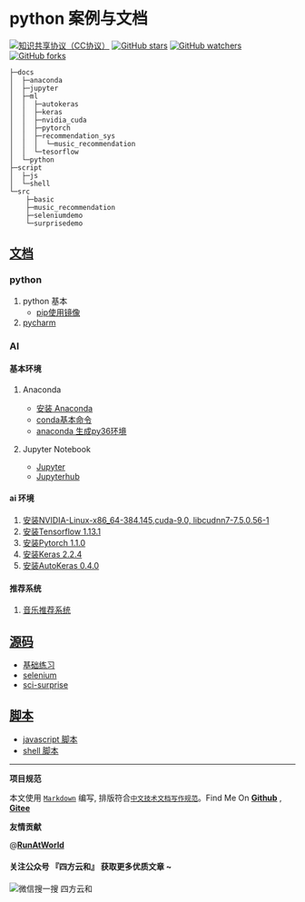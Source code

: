 # python 案例与文档

[![知识共享协议（CC协议）](https://img.shields.io/badge/License-Creative%20Commons-DC3D24.svg)](https://creativecommons.org/licenses/by-nc-sa/4.0/deed.zh)
[![GitHub stars](https://img.shields.io/github/stars/hbulpf/pydemo.svg?label=Stars)](https://github.com/hbulpf/pydemo)
[![GitHub watchers](https://img.shields.io/github/watchers/hbulpf/pydemo.svg?label=Watchers)](https://github.com/hbulpf/pydemo/watchers)
[![GitHub forks](https://img.shields.io/github/forks/hbulpf/pydemo.svg?label=Forks)](https://github.com/hbulpf/pydemo/fork)


```
├─docs
│  ├─anaconda
│  ├─jupyter
│  ├─ml
│  │  ├─autokeras
│  │  ├─keras
│  │  ├─nvidia_cuda
│  │  ├─pytorch
│  │  ├─recommendation_sys
│  │  │  └─music_recommendation
│  │  └─tesorflow
│  └─python
├─script
│  ├─js
│  └─shell
└─src
    ├─basic
    ├─music_recommendation
    ├─seleniumdemo
    └─surprisedemo
```

## [文档](./docs/README.md)
### python 
1. python 基本
    - [pip使用镜像](python/pip_mirrors.md)
1. [pycharm](pycharm.md)


### AI

#### 基本环境
1. Anaconda
    - [安装 Anaconda](anaconda/install_anaconda.md)
    - [conda基本命令](anaconda/conda_cmd.md)
    - [anaconda 生成py36环境](anaconda/py37_To_py36.md)
    
1. Jupyter Notebook
    - [Jupyter](./jupyter/jupyter_service.md)
    - [Jupyterhub](jupyter/jupyterhub_service.md)

#### ai 环境
1. [安装NVIDIA-Linux-x86_64-384.145,cuda-9.0, libcudnn7-7.5.0.56-1](ml/nvidia_cuda/)
1. [安装Tensorflow 1.13.1](ml/tesorflow/tesorflow.md)
1. [安装Pytorch 1.1.0](ml/pytorch/pytorch.md)
1. [安装Keras 2.2.4](ml/keras/keras.md)
1. [安装AutoKeras 0.4.0](ml/autokeras/autokeras.md)

#### 推荐系统
1. [音乐推荐系统](./doc/ml/recommendation_sys/music_recommendation/)

## [源码](./src/)

- [基础练习](./src/basic/)
- [selenium](./src/seleniumdemo)
- [sci-surprise](./src/surprisedemo)

## [脚本](./script/)

- [javascript 脚本](./script/js)
- [shell 脚本](./script/shell)




----------------------------------------

**项目规范**

本文使用 [`Markdown`](https://www.markdownguide.org/basic-syntax) 编写, 排版符合[`中文技术文档写作规范`](https://github.com/hbulpf/document-style-guide)。Find Me On [**Github**](https://github.com/hbulpf/pydemo) , [**Gitee**](https://gitee.com/hecloudAi/pydemo)

**友情贡献**

@[**RunAtWorld**](http://www.github.com/RunAtWorld)  &nbsp; 
#### 关注公众号 『四方云和』 获取更多优质文章 ~

![微信搜一搜 四方云和](https://images.gitee.com/uploads/images/2020/0418/212641_74c9dbf5_5627523.jpeg "qrcode_for_gh_b72b5d8c5649_1280.jpg")

